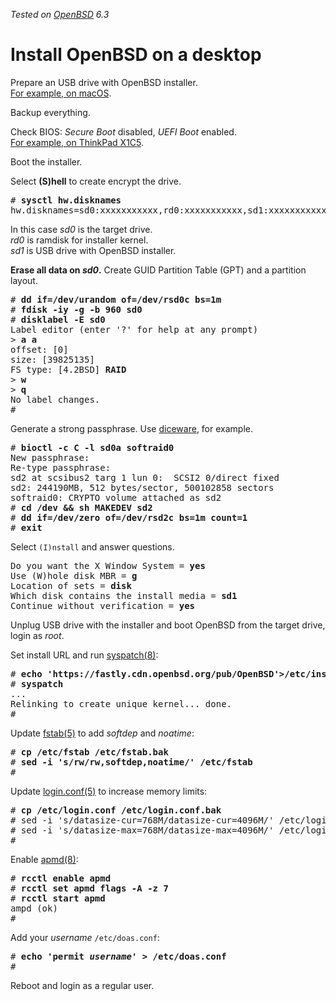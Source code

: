 _Tested on [OpenBSD](/openbsd/) 6.3_

# Install OpenBSD on a desktop

Prepare an USB drive with OpenBSD installer.<br>
[For example, on macOS](/macos/openbsd-installer.html).

Backup everything.

Check BIOS: _Secure Boot_ disabled, _UEFI Boot_ enabled.<br>
[For example, on ThinkPad X1C5](/openbsd/lenovo-thinkpad-x1c5.html).

Boot the installer.

Select **(S)hell** to create encrypt the drive.

<pre>
# <b>sysctl hw.disknames</b>
hw.disknames=sd0:xxxxxxxxxxx,rd0:xxxxxxxxxxx,sd1:xxxxxxxxxxx
</pre>

In this case _sd0_ is the target drive.<br>
_rd0_ is ramdisk for installer kernel.<br>
_sd1_ is USB drive with OpenBSD installer.

**Erase all data on _sd0_.** Create GUID Partition Table (GPT) and
a partition layout.

<pre>
# <b>dd if=/dev/urandom of=/dev/rsd0c bs=1m</b>
# <b>fdisk -iy -g -b 960 sd0</b>
# <b>disklabel -E sd0</b>
Label editor (enter '?' for help at any prompt)
> <b>a a</b>
offset: [0]
size: [39825135]
FS type: [4.2BSD] <b>RAID</b>
> <b>w</b>
> <b>q</b>
No label changes.
#
</pre>

Generate a strong passphrase.
Use [diceware](/diceware.html), for example.

<pre>
# <b>bioctl -c C -l sd0a softraid0</b>
New passphrase:
Re-type passphrase:
sd2 at scsibus2 targ 1 lun 0: <OPENBSD, SR CRYPTO, 006> SCSI2 0/direct fixed
sd2: 244190MB, 512 bytes/sector, 500102858 sectors
softraid0: CRYPTO volume attached as sd2
# <b>cd /dev && sh MAKEDEV sd2</b>
# <b>dd if=/dev/zero of=/dev/rsd2c bs=1m count=1</b>
# <b>exit</b>
</pre>

Select `(I)nstall` and answer questions.

<pre>
Do you want the X Window System = <b>yes</b>
Use (W)hole disk MBR = <b>g</b>
Location of sets = <b>disk</b>
Which disk contains the install media = <b>sd1</b>
Continue without verification = <b>yes</b>
</pre>

Unplug USB drive with the installer and boot OpenBSD from the target
drive, login as _root_.

Set install URL and run [syspatch(8)](https://man.openbsd.org/syspatch.8):

<pre>
# <b>echo 'https://fastly.cdn.openbsd.org/pub/OpenBSD'>/etc/installurl</b>
# <b>syspatch</b>
...
Relinking to create unique kernel... done.
#
</pre>

Update [fstab(5)](https://man.openbsd.org/fstab.5) to add _softdep_ and _noatime_:

<pre>
# <b>cp /etc/fstab /etc/fstab.bak</b>
# <b>sed -i 's/rw/rw,softdep,noatime/' /etc/fstab</b>
#
</pre>

Update [login.conf(5)](https://man.openbsd.org/login.conf.5) to
increase memory limits:

<pre>
# <b>cp /etc/login.conf /etc/login.conf.bak</b>
# sed -i 's/datasize-cur=768M/datasize-cur=4096M/' /etc/login.conf</b>
# sed -i 's/datasize-max=768M/datasize-max=4096M/' /etc/login.conf</b>
#
</pre>

Enable [apmd(8)](https://man.openbsd.org/apmd.8):

<pre>
# <b>rcctl enable apmd</b>
# <b>rcctl set apmd flags -A -z 7</b>
# <b>rcctl start apmd</b>
ampd (ok)
#
</pre>

Add your _username_ `/etc/doas.conf`:

<pre>
# <b>echo 'permit <i>username</i>' > /etc/doas.conf</b>
#
</pre>

Reboot and login as a regular user.
